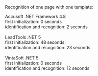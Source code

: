 Recognition of one page with one template:

Accusoft .NET Framework 4.8<br/>
first initialization: 0 seconds<br/>
identification and recognition: 2 seconds<br/>
<br/>
LeadTools .NET 5<br/>
first initialization: 48 seconds<br/>
identification and recognition: 23 seconds<br/>
<br/>
VintaSoft .NET 5<br/>
first initialization: 0 seconds<br/>
identification and recognition: 12 seconds<br/>


